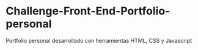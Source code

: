 # Challenge-Front-End-Portfolio-personal
Portfolio personal desarrollado con herramientas HTML, CSS y Javascript 

